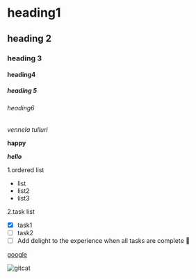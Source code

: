 # heading1
## heading 2
### heading 3
#### heading4
##### heading 5
###### heading6
*vennela tulluri*

**happy**

***hello***

1.ordered list

 - list
 - list2
 - list3

2.task list

- [x] task1
- [ ] task2
- [ ] Add delight to the experience when all tasks are complete :tada:

[google](www.google.com)

![gitcat](https://github.githubassets.com/images/modules/logos_page/Octocat.png)

